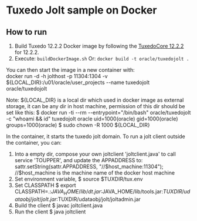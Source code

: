 
Tuxedo Jolt sample on Docker
===============

## How to run
1. Build Tuxedo 12.2.2 Docker image by following the [TuxedoCore 12.2.2](../core/dockerfiles) for 12.2.2.
2. Execute: `buildDockerImage.sh` 
   Or: `docker build -t oracle/tuxedojolt .`

You can then start the image in a new container with:  
docker run -d -h jolthost -p 11304:1304 -v \${LOCAL_DIR}:/u01/oracle/user_projects --name tuxedojolt oracle/tuxedojolt

Note: \${LOCAL_DIR} is a local dir which used in docker image as external storage, it can be any dir in host machine, permission of this dir should be set like this:
    $ docker run -ti --rm --entrypoint="/bin/bash" oracle/tuxedojolt -c "whoami && id" tuxedojolt
      oracle
      uid=1000(oracle) gid=1000(oracle) groups=1000(oracle)
    $ sudo chown -R 1000 \${LOCAL_DIR}

In the container, it starts the tuxedo jolt domain. To run a jolt client outside the container, you can:
1. Into a empty dir, compose your own joltclient 'joltclient.java' to call service 'TOUPPER', and update the APPADDRESS to:
          sattr.setString(sattr.APPADDRESS, "//$host_machine:11304");  //$host_machine is the machine name of the docker host machine
2. Set environment variable, 
   $ source $TUXDIR/tux.env
3. Set CLASSPATH
   $ export CLASSPATH=.:$JAVA_HOME/lib/dt.jar:$JAVA_HOME/lib/tools.jar:$TUXDIR/udataobj/jolt/jolt.jar:$TUXDIR/udataobj/jolt/joltadmin.jar
4. Build the client
   $ javac joltclient.java
5. Run the client
   $ java joltclient

